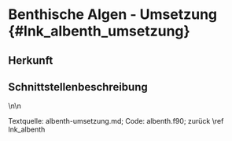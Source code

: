 Benthische Algen - Umsetzung {#lnk_albenth_umsetzung}
========================= 

## Herkunft ##

## Schnittstellenbeschreibung ##


\n\n

Textquelle: albenth-umsetzung.md; Code: albenth.f90; zurück \ref lnk_albenth
